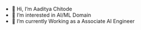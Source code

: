 - 👋 Hi, I’m Aaditya Chitode
- 👀 I’m interested in AI/ML Domain
- 🌱 I’m currently Working as a Associate AI Engineer

<!---
Aaditya902/Aaditya902 is a ✨ special ✨ repository because its `README.md` (this file) appears on your GitHub profile.
You can click the Preview link to take a look at your changes.
--->

